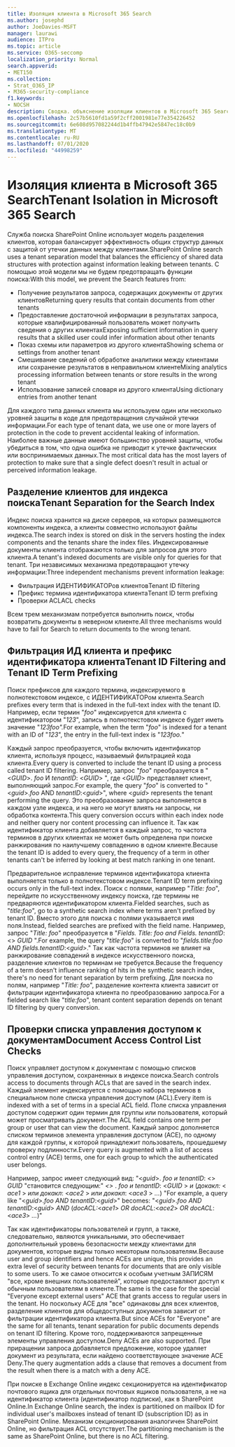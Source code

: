 ```yaml
---
title: Изоляция клиента в Microsoft 365 Search
ms.author: josephd
author: JoeDavies-MSFT
manager: laurawi
audience: ITPro
ms.topic: article
ms.service: O365-seccomp
localization_priority: Normal
search.appverid:
- MET150
ms.collection:
- Strat_O365_IP
- M365-security-compliance
f1.keywords:
- NOCSH
description: Сводка. объяснение изоляции клиентов в Microsoft 365 Search.
ms.openlocfilehash: 2c57b5610fd1a59f2cff2001981e77e354226452
ms.sourcegitcommit: 6e608d957082244d1b4ffb47942e5847ec18c0b9
ms.translationtype: MT
ms.contentlocale: ru-RU
ms.lasthandoff: 07/01/2020
ms.locfileid: "44998259"
---
```

# <a name="tenant-isolation-in-microsoft-365-search"></a><span data-ttu-id="5bbdb-103">Изоляция клиента в Microsoft 365 Search</span><span class="sxs-lookup"><span data-stu-id="5bbdb-103">Tenant Isolation in Microsoft 365 Search</span></span>

<span data-ttu-id="5bbdb-104">Служба поиска SharePoint Online использует модель разделения клиентов, которая балансирует эффективность общих структур данных с защитой от утечки данных между клиентами.</span><span class="sxs-lookup"><span data-stu-id="5bbdb-104">SharePoint Online search uses a tenant separation model that balances the efficiency of shared data structures with protection against information leaking between tenants.</span></span> <span data-ttu-id="5bbdb-105">С помощью этой модели мы не будем предотвращать функции поиска:</span><span class="sxs-lookup"><span data-stu-id="5bbdb-105">With this model, we prevent the Search features from:</span></span>

- <span data-ttu-id="5bbdb-106">Получение результатов запроса, содержащих документы от других клиентов</span><span class="sxs-lookup"><span data-stu-id="5bbdb-106">Returning query results that contain documents from other tenants</span></span>
- <span data-ttu-id="5bbdb-107">Предоставление достаточной информации в результатах запроса, которые квалифицированный пользователь может получить сведения о других клиентах</span><span class="sxs-lookup"><span data-stu-id="5bbdb-107">Exposing sufficient information in query results that a skilled user could infer information about other tenants</span></span>
- <span data-ttu-id="5bbdb-108">Показ схемы или параметров из другого клиента</span><span class="sxs-lookup"><span data-stu-id="5bbdb-108">Showing schema or settings from another tenant</span></span>
- <span data-ttu-id="5bbdb-109">Смешивание сведений об обработке аналитики между клиентами или сохранение результатов в неправильном клиенте</span><span class="sxs-lookup"><span data-stu-id="5bbdb-109">Mixing analytics processing information between tenants or store results in the wrong tenant</span></span>
- <span data-ttu-id="5bbdb-110">Использование записей словаря из другого клиента</span><span class="sxs-lookup"><span data-stu-id="5bbdb-110">Using dictionary entries from another tenant</span></span>

<span data-ttu-id="5bbdb-111">Для каждого типа данных клиента мы используем один или несколько уровней защиты в коде для предотвращения случайной утечки информации.</span><span class="sxs-lookup"><span data-stu-id="5bbdb-111">For each type of tenant data, we use one or more layers of protection in the code to prevent accidental leaking of information.</span></span> <span data-ttu-id="5bbdb-112">Наиболее важные данные имеют большинство уровней защиты, чтобы убедиться в том, что одна ошибка не приводит к утечке фактических или воспринимаемых данных.</span><span class="sxs-lookup"><span data-stu-id="5bbdb-112">The most critical data has the most layers of protection to make sure that a single defect doesn't result in actual or perceived information leakage.</span></span>

## <a name="tenant-separation-for-the-search-index"></a><span data-ttu-id="5bbdb-113">Разделение клиентов для индекса поиска</span><span class="sxs-lookup"><span data-stu-id="5bbdb-113">Tenant Separation for the Search Index</span></span>

<span data-ttu-id="5bbdb-114">Индекс поиска хранится на диске серверов, на которых размещаются компоненты индекса, а клиенты совместно используют файлы индекса.</span><span class="sxs-lookup"><span data-stu-id="5bbdb-114">The search index is stored on disk in the servers hosting the index components and the tenants share the index files.</span></span> <span data-ttu-id="5bbdb-115">Индексированные документы клиента отображаются только для запросов для этого клиента.</span><span class="sxs-lookup"><span data-stu-id="5bbdb-115">A tenant's indexed documents are visible only for queries for that tenant.</span></span> <span data-ttu-id="5bbdb-116">Три независимых механизма предотвращают утечку информации:</span><span class="sxs-lookup"><span data-stu-id="5bbdb-116">Three independent mechanisms prevent information leakage:</span></span>

- <span data-ttu-id="5bbdb-117">Фильтрация ИДЕНТИФИКАТОРов клиентов</span><span class="sxs-lookup"><span data-stu-id="5bbdb-117">Tenant ID filtering</span></span>
- <span data-ttu-id="5bbdb-118">Префикс термина идентификатора клиента</span><span class="sxs-lookup"><span data-stu-id="5bbdb-118">Tenant ID term prefixing</span></span>
- <span data-ttu-id="5bbdb-119">Проверки ACL</span><span class="sxs-lookup"><span data-stu-id="5bbdb-119">ACL checks</span></span>

<span data-ttu-id="5bbdb-120">Всем трем механизмам потребуется выполнить поиск, чтобы возвратить документы в неверном клиенте.</span><span class="sxs-lookup"><span data-stu-id="5bbdb-120">All three mechanisms would have to fail for Search to return documents to the wrong tenant.</span></span>

## <a name="tenant-id-filtering-and-tenant-id-term-prefixing"></a><span data-ttu-id="5bbdb-121">Фильтрация ИД клиента и префикс идентификатора клиента</span><span class="sxs-lookup"><span data-stu-id="5bbdb-121">Tenant ID Filtering and Tenant ID Term Prefixing</span></span>

<span data-ttu-id="5bbdb-122">Поиск префиксов для каждого термина, индексируемого в полнотекстовом индексе, с ИДЕНТИФИКАТОРом клиента.</span><span class="sxs-lookup"><span data-stu-id="5bbdb-122">Search prefixes every term that is indexed in the full-text index with the tenant ID.</span></span> <span data-ttu-id="5bbdb-123">Например, если термин "*foo*" индексируется для клиента с идентификатором "*123*", запись в полнотекстовом индексе будет иметь значение "*123foo".*</span><span class="sxs-lookup"><span data-stu-id="5bbdb-123">For example, when the term "*foo*" is indexed for a tenant with an ID of "*123*", the entry in the full-text index is "*123foo.*"</span></span>

<span data-ttu-id="5bbdb-124">Каждый запрос преобразуется, чтобы включить идентификатор клиента, используя процесс, называемый фильтрацией кода клиента.</span><span class="sxs-lookup"><span data-stu-id="5bbdb-124">Every query is converted to include the tenant ID using a process called tenant ID filtering.</span></span> <span data-ttu-id="5bbdb-125">Например, запрос "*foo*" преобразуется в "<*GUID*>. *foo* И *tenantID*: <*GUID*> ", где <*GUID*> представляет клиент, выполняющий запрос.</span><span class="sxs-lookup"><span data-stu-id="5bbdb-125">For example, the query "*foo*" is converted to "<*guid*>.*foo* AND *tenantID*:<*guid*>", where <*guid*> represents the tenant performing the query.</span></span> <span data-ttu-id="5bbdb-126">Это преобразование запроса выполняется в каждом узле индекса, и на него не могут влиять ни запросы, ни обработка контента.</span><span class="sxs-lookup"><span data-stu-id="5bbdb-126">This query conversion occurs within each index node and neither query nor content processing can influence it.</span></span> <span data-ttu-id="5bbdb-127">Так как идентификатор клиента добавляется в каждый запрос, то частота терминов в других клиентах не может быть определена при поиске ранжирования по наилучшему совпадению в одном клиенте.</span><span class="sxs-lookup"><span data-stu-id="5bbdb-127">Because the tenant ID is added to every query, the frequency of a term in other tenants can't be inferred by looking at best match ranking in one tenant.</span></span>

<span data-ttu-id="5bbdb-128">Предварительное исправление терминов идентификатора клиента выполняется только в полнотекстовом индексе.</span><span class="sxs-lookup"><span data-stu-id="5bbdb-128">Tenant ID term prefixing occurs only in the full-text index.</span></span> <span data-ttu-id="5bbdb-129">Поиск с полями, например "*Title: foo*", перейдите по искусственному индексу поиска, где термины не предваряются идентификатором клиента.</span><span class="sxs-lookup"><span data-stu-id="5bbdb-129">Fielded searches, such as "*title:foo*", go to a synthetic search index where terms aren't prefixed by tenant ID.</span></span> <span data-ttu-id="5bbdb-130">Вместо этого для поиска с полями указывается имя поля.</span><span class="sxs-lookup"><span data-stu-id="5bbdb-130">Instead, fielded searches are prefixed with the field name.</span></span> <span data-ttu-id="5bbdb-131">Например, запрос "*Title: foo*" преобразуется в "*Fields. Title: foo and Fields. tenantID*: <> *GUID* ".</span><span class="sxs-lookup"><span data-stu-id="5bbdb-131">For example, the query "*title:foo*" is converted to "*fields.title:foo AND fields.tenantID*:<*guid*>."</span></span> <span data-ttu-id="5bbdb-132">Так как частота терминов не влияет на ранжирование совпадений в индексе искусственного поиска, разделение клиентов по терминам не требуется.</span><span class="sxs-lookup"><span data-stu-id="5bbdb-132">Because the frequency of a term doesn't influence ranking of hits in the synthetic search index, there's no need for tenant separation by term prefixing.</span></span> <span data-ttu-id="5bbdb-133">Для поиска по полям, например "*Title: foo*", разделение контента клиента зависит от фильтрации идентификатора клиента по преобразованию запроса.</span><span class="sxs-lookup"><span data-stu-id="5bbdb-133">For a fielded search like "*title:foo*", tenant content separation depends on tenant ID filtering by query conversion.</span></span>

## <a name="document-access-control-list-checks"></a><span data-ttu-id="5bbdb-134">Проверки списка управления доступом к документам</span><span class="sxs-lookup"><span data-stu-id="5bbdb-134">Document Access Control List Checks</span></span>

<span data-ttu-id="5bbdb-135">Поиск управляет доступом к документам с помощью списков управления доступом, сохраненных в индексе поиска.</span><span class="sxs-lookup"><span data-stu-id="5bbdb-135">Search controls access to documents through ACLs that are saved in the search index.</span></span> <span data-ttu-id="5bbdb-136">Каждый элемент индексируется с помощью набора терминов в специальном поле списка управления доступом (ACL).</span><span class="sxs-lookup"><span data-stu-id="5bbdb-136">Every item is indexed with a set of terms in a special ACL field.</span></span> <span data-ttu-id="5bbdb-137">Поле списка управления доступом содержит один термин для группы или пользователя, который может просматривать документ.</span><span class="sxs-lookup"><span data-stu-id="5bbdb-137">The ACL field contains one term per group or user that can view the document.</span></span> <span data-ttu-id="5bbdb-138">Каждый запрос дополняется списком терминов элемента управления доступом (ACE), по одному для каждой группы, к которой принадлежит пользователь, прошедшему проверку подлинности.</span><span class="sxs-lookup"><span data-stu-id="5bbdb-138">Every query is augmented with a list of access control entry (ACE) terms, one for each group to which the authenticated user belongs.</span></span>

<span data-ttu-id="5bbdb-139">Например, запрос имеет следующий вид: "<*guid*>. *foo и tenantID*: <> *GUID* "становится следующим:" *<>* . *foo и tenantID*: <*GUID* >  *и* (*докакл:* < *ace1* >  *или докакл*: <*ace2* >  *или докакл*: <*ace3* >  *...*) "</span><span class="sxs-lookup"><span data-stu-id="5bbdb-139">For example, a query like "<*guid*>.*foo AND tenantID*:<*guid*>" becomes: "<*guid*>.*foo AND tenantID*:<*guid*> *AND* (*docACL:*<*ace1*> *OR docACL*:<*ace2*> *OR docACL*:<*ace3*> *...*)"</span></span>

<span data-ttu-id="5bbdb-140">Так как идентификаторы пользователей и групп, а также, следовательно, являются уникальными, это обеспечивает дополнительный уровень безопасности между клиентами для документов, которые видны только некоторым пользователям.</span><span class="sxs-lookup"><span data-stu-id="5bbdb-140">Because user and group identifiers and hence ACEs are unique, this provides an extra level of security between tenants for documents that are only visible to some users.</span></span> <span data-ttu-id="5bbdb-141">То же самое относится к особым учетным ЗАПИСЯМ "все, кроме внешних пользователей", которые предоставляют доступ к обычным пользователям в клиенте.</span><span class="sxs-lookup"><span data-stu-id="5bbdb-141">The same is the case for the special "Everyone except external users" ACE that grants access to regular users in the tenant.</span></span> <span data-ttu-id="5bbdb-142">Но поскольку ACE для "все" одинаковы для всех клиентов, разделение клиентов для общедоступных документов зависит от фильтрации идентификатора клиента.</span><span class="sxs-lookup"><span data-stu-id="5bbdb-142">But since ACEs for "Everyone" are the same for all tenants, tenant separation for public documents depends on tenant ID filtering.</span></span> <span data-ttu-id="5bbdb-143">Кроме того, поддерживаются запрещенные элементы управления доступом.</span><span class="sxs-lookup"><span data-stu-id="5bbdb-143">Deny ACEs are also supported.</span></span> <span data-ttu-id="5bbdb-144">При приращении запроса добавляется предложение, которое удаляет документ из результата, если найдено соответствующее значение ACE Deny.</span><span class="sxs-lookup"><span data-stu-id="5bbdb-144">The query augmentation adds a clause that removes a document from the result when there is a match with a deny ACE.</span></span>

<span data-ttu-id="5bbdb-145">При поиске в Exchange Online индекс секционируется на идентификатор почтового ящика для отдельных почтовых ящиков пользователя, а не на идентификатор клиента (идентификатор подписки), как в SharePoint Online.</span><span class="sxs-lookup"><span data-stu-id="5bbdb-145">In Exchange Online search, the index is partitioned on mailbox ID for individual user's mailboxes instead of tenant ID (subscription ID) as in SharePoint Online.</span></span> <span data-ttu-id="5bbdb-146">Механизм секционирования аналогичен SharePoint Online, но фильтрация ACL отсутствует.</span><span class="sxs-lookup"><span data-stu-id="5bbdb-146">The partitioning mechanism is the same as SharePoint Online, but there is no ACL filtering.</span></span>
